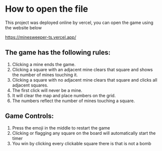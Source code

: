 # How to open the file

This project was deployed online by vercel, you can open the game using the website below

https://minesweeper-ts.vercel.app/

## The game has the following rules:
1. Clicking a mine ends the game.
2. Clicking a square with an adjacent mine clears that square and shows the number of mines touching it.
3. Clicking a square with no adjacent mine clears that square and clicks all adjacent squares.
4. The first click will never be a mine.
5. It will clear the map and place numbers on the grid.
6. The numbers reflect the number of mines touching a square.

## Game Controls:
1. Press the emoji in the middle to restart the game
2. Clicking or flagging any square on the board will automatically start the timer
3. You win by clicking every clickable square there is that is not a bomb
